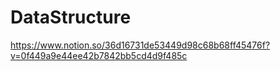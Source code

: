 # DataStructure

https://www.notion.so/36d16731de53449d98c68b68ff45476f?v=0f449a9e44ee42b7842bb5cd4d9f485c
